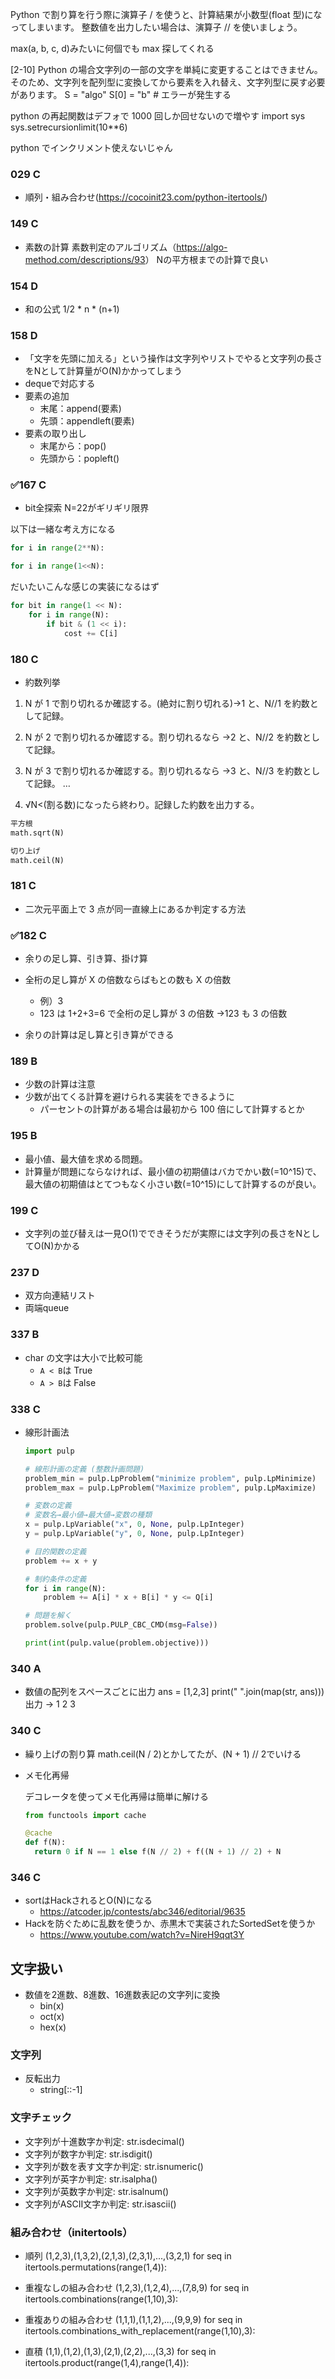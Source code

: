 Python で割り算を行う際に演算子 / を使うと、計算結果が小数型(float 型)になってしまいます。
整数値を出力したい場合は、演算子 // を使いましょう。

max(a, b, c, d)みたいに何個でも max 探してくれる

[2-10]
Python の場合文字列の一部の文字を単純に変更することはできません。
そのため、文字列を配列型に変換してから要素を入れ替え、文字列型に戻す必要があります。
S = "algo"
S[0] = "b" # エラーが発生する

python の再起関数はデフォで 1000 回しか回せないので増やす
import sys
sys.setrecursionlimit(10\*\*6)

python でインクリメント使えないじゃん

### 029 C

- 順列・組み合わせ(<https://cocoinit23.com/python-itertools/>)

### 149 C

- 素数の計算
  素数判定のアルゴリズム（<https://algo-method.com/descriptions/93>）
  Nの平方根までの計算で良い

### 154 D

- 和の公式
  1/2 * n * (n+1)

### 158 D

- 「文字を先頭に加える」という操作は文字列やリストでやると文字列の長さをNとして計算量がO(N)かかってしまう
- dequeで対応する
- 要素の追加
  - 末尾：append(要素)
  - 先頭：appendleft(要素)
- 要素の取り出し
  - 末尾から：pop()
  - 先頭から：popleft()

### ✅167 C

- bit全探索
  N=22がギリギリ限界

以下は一緒な考え方になる
```python
for i in range(2**N):

for i in range(1<<N):
```

だいたいこんな感じの実装になるはず
```python
for bit in range(1 << N):
    for i in range(N):
        if bit & (1 << i):
            cost += C[i]
```

### 180 C

- 約数列挙

1. N が 1 で割り切れるか確認する。(絶対に割り切れる)→1 と、N//1 を約数として記録。

2. N が 2 で割り切れるか確認する。割り切れるなら →2 と、N//2 を約数として記録。
3. N が 3 で割り切れるか確認する。割り切れるなら →3 と、N//3 を約数として記録。
   …
4. √N<(割る数)になったら終わり。記録した約数を出力する。

```python
平方根
math.sqrt(N)

切り上げ
math.ceil(N)
```

### 181 C

- 二次元平面上で 3 点が同一直線上にあるか判定する方法

### ✅182 C

- 余りの足し算、引き算、掛け算

- 全桁の足し算が X の倍数ならばもとの数も X の倍数
  - 例）3
  - 123 は 1+2+3=6 で全桁の足し算が 3 の倍数 →123 も 3 の倍数
- 余りの計算は足し算と引き算ができる

### 189 B

- 少数の計算は注意
- 少数が出てくる計算を避けられる実装をできるように
  - パーセントの計算がある場合は最初から 100 倍にして計算するとか

### 195 B

- 最小値、最大値を求める問題。
- 計算量が問題にならなければ、最小値の初期値はバカでかい数(=10^15)で、最大値の初期値はとてつもなく小さい数(=10^15)にして計算するのが良い。

### 199 C

- 文字列の並び替えは一見O(1)でできそうだが実際には文字列の長さをNとしてO(N)かかる

### 237 D

- 双方向連結リスト
- 両端queue

### 337 B

- char の文字は大小で比較可能
  - `A < B`は True
  - `A > B`は False

### 338 C

- 線形計画法

  ```python
  import pulp

  # 線形計画の定義 (整数計画問題)
  problem_min = pulp.LpProblem("minimize problem", pulp.LpMinimize)
  problem_max = pulp.LpProblem("Maximize problem", pulp.LpMaximize)

  # 変数の定義
  # 変数名→最小値→最大値→変数の種類
  x = pulp.LpVariable("x", 0, None, pulp.LpInteger)
  y = pulp.LpVariable("y", 0, None, pulp.LpInteger)

  # 目的関数の定義
  problem += x + y

  # 制約条件の定義
  for i in range(N):
      problem += A[i] * x + B[i] * y <= Q[i]

  # 問題を解く
  problem.solve(pulp.PULP_CBC_CMD(msg=False))

  print(int(pulp.value(problem.objective)))
  ```

### 340 A

- 数値の配列をスペースごとに出力
  ans = [1,2,3]
  print(" ".join(map(str, ans)))
  出力 -> 1 2 3

### 340 C

- 繰り上げの割り算
  math.ceil(N / 2)とかしてたが、(N + 1) // 2でいける

- メモ化再帰

  デコレータを使ってメモ化再帰は簡単に解ける

  ```python
  from functools import cache

  @cache
  def f(N):
    return 0 if N == 1 else f(N // 2) + f((N + 1) // 2) + N
  ```

### 346 C

- sortはHackされるとO(N)になる
  - <https://atcoder.jp/contests/abc346/editorial/9635>
- Hackを防ぐために乱数を使うか、赤黒木で実装されたSortedSetを使うか
  - <https://www.youtube.com/watch?v=NireH9qqt3Y>

## 文字扱い

- 数値を2進数、8進数、16進数表記の文字列に変換
  - bin(x)
  - oct(x)
  - hex(x)

### 文字列

- 反転出力
  - string[::-1]

### 文字チェック

- 文字列が十進数字か判定: str.isdecimal()
- 文字列が数字か判定: str.isdigit()
- 文字列が数を表す文字か判定: str.isnumeric()
- 文字列が英字か判定: str.isalpha()
- 文字列が英数字か判定: str.isalnum()
- 文字列がASCII文字か判定: str.isascii()

### 組み合わせ（initertools）

- 順列
(1,2,3),(1,3,2),(2,1,3),(2,3,1),...,(3,2,1)
for seq in itertools.permutations(range(1,4)):

- 重複なしの組み合わせ
(1,2,3),(1,2,4),...,(7,8,9)
for seq in itertools.combinations(range(1,10),3):

- 重複ありの組み合わせ
(1,1,1),(1,1,2),...,(9,9,9)
for seq in itertools.combinations_with_replacement(range(1,10),3):

- 直積
(1,1),(1,2),(1,3),(2,1),(2,2),...,(3,3)
for seq in itertools.product(range(1,4),range(1,4)):
